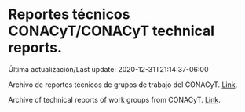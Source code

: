# Reportes técnicos CONACyT/CONACyT technical reports.

Última actualización/Last update: 2020-12-31T21:14:37-06:00

Archivo de reportes técnicos de grupos de trabajo del CONACyT. [Link](https://coronavirus.conacyt.mx/productos/index.html).

Archive of technical reports of work groups from CONACyT. [Link](https://coronavirus.conacyt.mx/productos/index.html).
